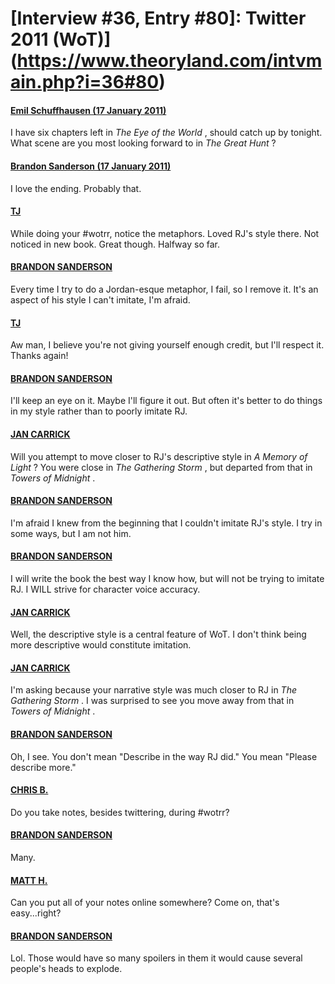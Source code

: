 # [Interview #36, Entry #80]: Twitter 2011 (WoT)](https://www.theoryland.com/intvmain.php?i=36#80)

#### [Emil Schuffhausen (17 January 2011)](http://twitter.com/TankSpill/status/27027618360459264)

I have six chapters left in
*The Eye of the World*
, should catch up by tonight. What scene are you most looking forward to in
*The Great Hunt*
?

#### [Brandon Sanderson (17 January 2011)](http://twitter.com/BrandonSandrson/status/27028670396768256)

I love the ending. Probably that.

#### [TJ](http://twitter.com/wutdafuhk/status/27033901264277504)

While doing your #wotrr, notice the metaphors. Loved RJ's style there. Not noticed in new book. Great though. Halfway so far.

#### [BRANDON SANDERSON](http://twitter.com/BrandonSandrson/status/27043395046215680)

Every time I try to do a Jordan-esque metaphor, I fail, so I remove it. It's an aspect of his style I can't imitate, I'm afraid.

#### [TJ](http://twitter.com/wutdafuhk/status/27046132198678528)

Aw man, I believe you're not giving yourself enough credit, but I'll respect it. Thanks again!

#### [BRANDON SANDERSON](http://twitter.com/BrandonSandrson/status/27049302522077185)

I'll keep an eye on it. Maybe I'll figure it out. But often it's better to do things in my style rather than to poorly imitate RJ.

#### [JAN CARRICK](http://twitter.com/Boethius32/status/27082820497186817)

Will you attempt to move closer to RJ's descriptive style in
*A Memory of Light*
? You were close in
*The Gathering Storm*
, but departed from that in
*Towers of Midnight*
.

#### [BRANDON SANDERSON](http://twitter.com/BrandonSandrson/status/27084946317254656)

I'm afraid I knew from the beginning that I couldn't imitate RJ's style. I try in some ways, but I am not him.

#### [BRANDON SANDERSON](http://twitter.com/BrandonSandrson/status/27085057835409408)

I will write the book the best way I know how, but will not be trying to imitate RJ. I WILL strive for character voice accuracy.

#### [JAN CARRICK](http://twitter.com/Boethius32/status/27133636465655809)

Well, the descriptive style is a central feature of WoT. I don't think being more descriptive would constitute imitation.

#### [JAN CARRICK](http://twitter.com/Boethius32/status/27137905524744192)

I'm asking because your narrative style was much closer to RJ in
*The Gathering Storm*
. I was surprised to see you move away from that in
*Towers of Midnight*
.

#### [BRANDON SANDERSON](http://twitter.com/BrandonSandrson/status/27142236865036289)

Oh, I see. You don't mean "Describe in the way RJ did." You mean "Please describe more."

#### [CHRIS B.](http://twitter.com/dr_jekyll832/status/27067956219355136)

Do you take notes, besides twittering, during #wotrr?

#### [BRANDON SANDERSON](http://twitter.com/BrandonSandrson/status/27083964715896832)

Many.

#### [MATT H.](http://twitter.com/NFLHawk/status/27035076516646913)

Can you put all of your notes online somewhere? Come on, that's easy...right?

#### [BRANDON SANDERSON](http://twitter.com/BrandonSandrson/status/27043607743561728)

Lol. Those would have so many spoilers in them it would cause several people's heads to explode.

